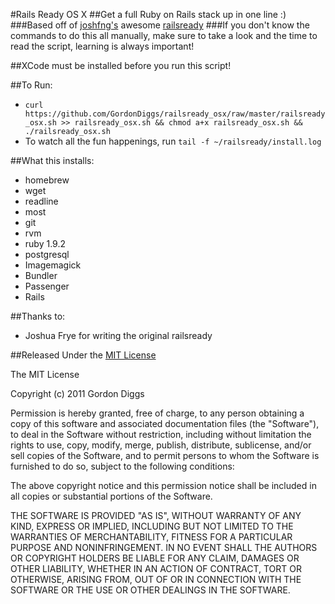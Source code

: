 #Rails Ready OS X
##Get a full Ruby on Rails stack up in one line :)
###Based off of [joshfng's](https://github.com/joshfng) awesome [railsready](https://github.com/joshfng/railsready)
###If you don't know the commands to do this all manually, make sure to take a look and the time to read the script, learning is always important!

##XCode must be installed before you run this script!

##To Run:
  * `curl https://github.com/GordonDiggs/railsready_osx/raw/master/railsready_osx.sh >> railsready_osx.sh && chmod a+x railsready_osx.sh && ./railsready_osx.sh`
  * To watch all the fun happenings, run `tail -f ~/railsready/install.log`

##What this installs:
  * homebrew
  * wget
  * readline
  * most
  * git
  * rvm
  * ruby 1.9.2
  * postgresql
  * Imagemagick
  * Bundler
  * Passenger
  * Rails

##Thanks to:
  * Joshua Frye for writing the original railsready

##Released Under the [MIT License](http://www.opensource.org/licenses/mit-license.php)

The MIT License

Copyright (c) 2011 Gordon Diggs

Permission is hereby granted, free of charge, to any person obtaining a copy
of this software and associated documentation files (the "Software"), to deal
in the Software without restriction, including without limitation the rights
to use, copy, modify, merge, publish, distribute, sublicense, and/or sell
copies of the Software, and to permit persons to whom the Software is
furnished to do so, subject to the following conditions:

The above copyright notice and this permission notice shall be included in
all copies or substantial portions of the Software.

THE SOFTWARE IS PROVIDED "AS IS", WITHOUT WARRANTY OF ANY KIND, EXPRESS OR
IMPLIED, INCLUDING BUT NOT LIMITED TO THE WARRANTIES OF MERCHANTABILITY,
FITNESS FOR A PARTICULAR PURPOSE AND NONINFRINGEMENT. IN NO EVENT SHALL THE
AUTHORS OR COPYRIGHT HOLDERS BE LIABLE FOR ANY CLAIM, DAMAGES OR OTHER
LIABILITY, WHETHER IN AN ACTION OF CONTRACT, TORT OR OTHERWISE, ARISING FROM,
OUT OF OR IN CONNECTION WITH THE SOFTWARE OR THE USE OR OTHER DEALINGS IN
THE SOFTWARE.